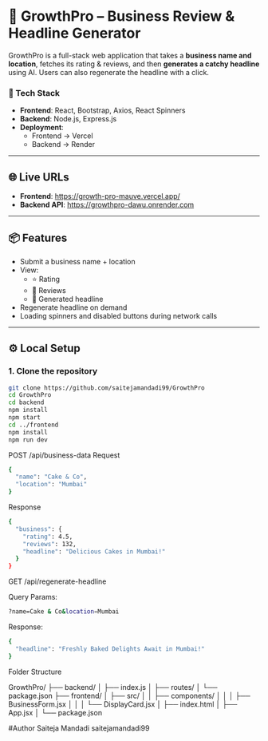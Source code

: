 # 🚀 GrowthPro – Business Review & Headline Generator

GrowthPro is a full-stack web application that takes a **business name and location**, fetches its rating & reviews, and then **generates a catchy headline** using AI. Users can also regenerate the headline with a click.

### 🔧 Tech Stack

- **Frontend**: React, Bootstrap, Axios, React Spinners
- **Backend**: Node.js, Express.js
- **Deployment**: 
  - Frontend → Vercel  
  - Backend → Render

---

## 🌐 Live URLs

- **Frontend**:  https://growth-pro-mauve.vercel.app/
- **Backend API**: https://growthpro-dawu.onrender.com

---

## 📦 Features

- Submit a business name + location
- View:
  - ⭐️ Rating
  - 📝 Reviews
  - 🎯 Generated headline
- Regenerate headline on demand
- Loading spinners and disabled buttons during network calls

---

## ⚙️ Local Setup

### 1. Clone the repository

```bash
git clone https://github.com/saitejamandadi99/GrowthPro
cd GrowthPro
cd backend
npm install
npm start
cd ../frontend
npm install
npm run dev
```
POST /api/business-data
Request
```bash
{
  "name": "Cake & Co",
  "location": "Mumbai"
}
```
Response
```bash
{
  "business": {
    "rating": 4.5,
    "reviews": 132,
    "headline": "Delicious Cakes in Mumbai!"
  }
}
```
GET /api/regenerate-headline

Query Params:


```bash
?name=Cake & Co&location=Mumbai
```
Response:

```bash
{
  "headline": "Freshly Baked Delights Await in Mumbai!"
}
```

Folder Structure

GrowthPro/
├── backend/
│   ├── index.js
│   ├── routes/
│   └── package.json
├── frontend/
│   ├── src/
│   │   ├── components/
│   │   │   ├── BusinessForm.jsx
│   │   │   └── DisplayCard.jsx
│   ├── index.html
│   ├── App.jsx
│   └── package.json

#Author
Saiteja Mandadi
saitejamandadi99
